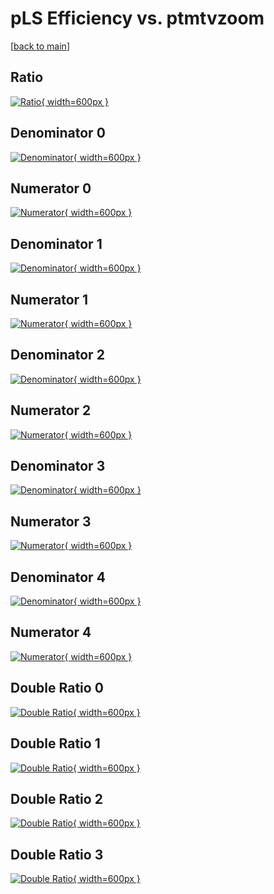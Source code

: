 # pLS Efficiency vs. ptmtvzoom

[[back to main](./)]



## Ratio

[![Ratio](../mtv/var/pLS_xtr_211_0_eff_ptmtvzoom.png){ width=600px }](../mtv/var/pLS_xtr_211_0_eff_ptmtvzoom.pdf)

## Denominator 0

[![Denominator](../mtv/den/pLS_xtr_211_0_eff_ptmtvzoom_den0.png){ width=600px }](../mtv/den/pLS_xtr_211_0_eff_ptmtvzoom_den0.pdf)

## Numerator 0

[![Numerator](../mtv/num/pLS_xtr_211_0_eff_ptmtvzoom_num0.png){ width=600px }](../mtv/num/pLS_xtr_211_0_eff_ptmtvzoom_num0.pdf)

## Denominator 1

[![Denominator](../mtv/den/pLS_xtr_211_0_eff_ptmtvzoom_den1.png){ width=600px }](../mtv/den/pLS_xtr_211_0_eff_ptmtvzoom_den1.pdf)

## Numerator 1

[![Numerator](../mtv/num/pLS_xtr_211_0_eff_ptmtvzoom_num1.png){ width=600px }](../mtv/num/pLS_xtr_211_0_eff_ptmtvzoom_num1.pdf)

## Denominator 2

[![Denominator](../mtv/den/pLS_xtr_211_0_eff_ptmtvzoom_den2.png){ width=600px }](../mtv/den/pLS_xtr_211_0_eff_ptmtvzoom_den2.pdf)

## Numerator 2

[![Numerator](../mtv/num/pLS_xtr_211_0_eff_ptmtvzoom_num2.png){ width=600px }](../mtv/num/pLS_xtr_211_0_eff_ptmtvzoom_num2.pdf)

## Denominator 3

[![Denominator](../mtv/den/pLS_xtr_211_0_eff_ptmtvzoom_den3.png){ width=600px }](../mtv/den/pLS_xtr_211_0_eff_ptmtvzoom_den3.pdf)

## Numerator 3

[![Numerator](../mtv/num/pLS_xtr_211_0_eff_ptmtvzoom_num3.png){ width=600px }](../mtv/num/pLS_xtr_211_0_eff_ptmtvzoom_num3.pdf)

## Denominator 4

[![Denominator](../mtv/den/pLS_xtr_211_0_eff_ptmtvzoom_den4.png){ width=600px }](../mtv/den/pLS_xtr_211_0_eff_ptmtvzoom_den4.pdf)

## Numerator 4

[![Numerator](../mtv/num/pLS_xtr_211_0_eff_ptmtvzoom_num4.png){ width=600px }](../mtv/num/pLS_xtr_211_0_eff_ptmtvzoom_num4.pdf)

## Double Ratio 0

[![Double Ratio](../mtv/ratio/pLS_xtr_211_0_eff_ptmtvzoom_ratio0.png){ width=600px }](../mtv/ratio/pLS_xtr_211_0_eff_ptmtvzoom_ratio0.pdf)

## Double Ratio 1

[![Double Ratio](../mtv/ratio/pLS_xtr_211_0_eff_ptmtvzoom_ratio1.png){ width=600px }](../mtv/ratio/pLS_xtr_211_0_eff_ptmtvzoom_ratio1.pdf)

## Double Ratio 2

[![Double Ratio](../mtv/ratio/pLS_xtr_211_0_eff_ptmtvzoom_ratio2.png){ width=600px }](../mtv/ratio/pLS_xtr_211_0_eff_ptmtvzoom_ratio2.pdf)

## Double Ratio 3

[![Double Ratio](../mtv/ratio/pLS_xtr_211_0_eff_ptmtvzoom_ratio3.png){ width=600px }](../mtv/ratio/pLS_xtr_211_0_eff_ptmtvzoom_ratio3.pdf)


